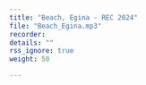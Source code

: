 ```yaml
---
title: "Beach, Egina - REC 2024"
file: "Beach_Egina.mp3"
recorder: 
details: ""
rss_ignore: true
weight: 50

---
```

